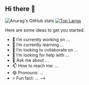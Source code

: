 ## Hi there 👋

![Anurag's GitHub stats](https://github-readme-stats.vercel.app/api?username=Almond1400&theme=cobalt&show_icons=true)
[![Top Langs](https://github-readme-stats.vercel.app/api/top-langs/?username=Almond1400&layout=compact)](https://github.com/anuraghazra/github-readme-stats)

Here are some ideas to get you started:

- 🔭 I’m currently working on ...
- 🌱 I’m currently learning ...
- 👯 I’m looking to collaborate on ...
- 🤔 I’m looking for help with ...
- 💬 Ask me about ...
- 📫 How to reach me: ...
- 😄 Pronouns: ...
- ⚡ Fun fact: ...
-->
